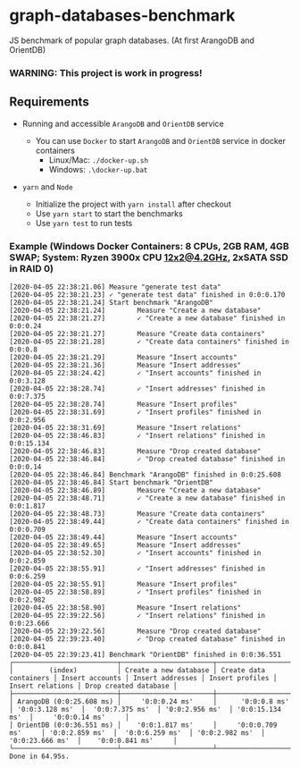 # graph-databases-benchmark
JS benchmark of popular graph databases. (At first ArangoDB and OrientDB)

### WARNING: This project is **work in progress**!

## Requirements
- Running and accessible `ArangoDB` and `OrientDB` service
  - You can use `Docker` to start `ArangoDB` and `OrientDB` service in docker containers
    - Linux/Mac: `./docker-up.sh` 
    - Windows: `.\docker-up.bat`

- `yarn` and `Node`
  * Initialize the project with `yarn install` after checkout
  - Use `yarn start` to start the benchmarks
  - Use `yarn test` to run tests


### Example (Windows Docker Containers: 8 CPUs, 2GB RAM, 4GB SWAP; System: Ryzen 3900x CPU 12x2@4.2GHz, 2xSATA SSD in RAID 0)
```
[2020-04-05 22:38:21.06] Measure "generate test data"
[2020-04-05 22:38:21.23] ✓ "generate test data" finished in 0:0:0.170
[2020-04-05 22:38:21.24] Start benchmark "ArangoDB"
[2020-04-05 22:38:21.24]        Measure "Create a new database"
[2020-04-05 22:38:21.27]        ✓ "Create a new database" finished in 0:0:0.24
[2020-04-05 22:38:21.27]        Measure "Create data containers"
[2020-04-05 22:38:21.28]        ✓ "Create data containers" finished in 0:0:0.8
[2020-04-05 22:38:21.29]        Measure "Insert accounts"
[2020-04-05 22:38:21.36]        Measure "Insert addresses"
[2020-04-05 22:38:24.42]        ✓ "Insert accounts" finished in 0:0:3.128
[2020-04-05 22:38:28.74]        ✓ "Insert addresses" finished in 0:0:7.375
[2020-04-05 22:38:28.74]        Measure "Insert profiles"
[2020-04-05 22:38:31.69]        ✓ "Insert profiles" finished in 0:0:2.956
[2020-04-05 22:38:31.69]        Measure "Insert relations"
[2020-04-05 22:38:46.83]        ✓ "Insert relations" finished in 0:0:15.134
[2020-04-05 22:38:46.83]        Measure "Drop created database"
[2020-04-05 22:38:46.84]        ✓ "Drop created database" finished in 0:0:0.14
[2020-04-05 22:38:46.84] Benchmark "ArangoDB" finished in 0:0:25.608
[2020-04-05 22:38:46.84] Start benchmark "OrientDB"
[2020-04-05 22:38:46.89]        Measure "Create a new database"
[2020-04-05 22:38:48.71]        ✓ "Create a new database" finished in 0:0:1.817
[2020-04-05 22:38:48.73]        Measure "Create data containers"
[2020-04-05 22:38:49.44]        ✓ "Create data containers" finished in 0:0:0.709
[2020-04-05 22:38:49.44]        Measure "Insert accounts"
[2020-04-05 22:38:49.65]        Measure "Insert addresses"
[2020-04-05 22:38:52.30]        ✓ "Insert accounts" finished in 0:0:2.859
[2020-04-05 22:38:55.91]        ✓ "Insert addresses" finished in 0:0:6.259
[2020-04-05 22:38:55.91]        Measure "Insert profiles"
[2020-04-05 22:38:58.89]        ✓ "Insert profiles" finished in 0:0:2.982
[2020-04-05 22:38:58.90]        Measure "Insert relations"
[2020-04-05 22:39:22.56]        ✓ "Insert relations" finished in 0:0:23.666
[2020-04-05 22:39:22.56]        Measure "Drop created database"
[2020-04-05 22:39:23.40]        ✓ "Drop created database" finished in 0:0:0.841
[2020-04-05 22:39:23.41] Benchmark "OrientDB" finished in 0:0:36.551
┌──────────────────────────┬───────────────────────┬────────────────────────┬─────────────────┬──────────────────┬─────────────────┬──────────────────┬───────────────────────┐
│         (index)          │ Create a new database │ Create data containers │ Insert accounts │ Insert addresses │ Insert profiles │ Insert relations │ Drop created database │
├──────────────────────────┼───────────────────────┼────────────────────────┼─────────────────┼──────────────────┼─────────────────┼──────────────────┼───────────────────────┤
│ ArangoDB (0:0:25.608 ms) │     '0:0:0.24 ms'     │      '0:0:0.8 ms'      │ '0:0:3.128 ms'  │  '0:0:7.375 ms'  │ '0:0:2.956 ms'  │ '0:0:15.134 ms'  │     '0:0:0.14 ms'     │
│ OrientDB (0:0:36.551 ms) │    '0:0:1.817 ms'     │     '0:0:0.709 ms'     │ '0:0:2.859 ms'  │  '0:0:6.259 ms'  │ '0:0:2.982 ms'  │ '0:0:23.666 ms'  │    '0:0:0.841 ms'     │
└──────────────────────────┴───────────────────────┴────────────────────────┴─────────────────┴──────────────────┴─────────────────┴──────────────────┴───────────────────────┘
Done in 64.95s.
```
